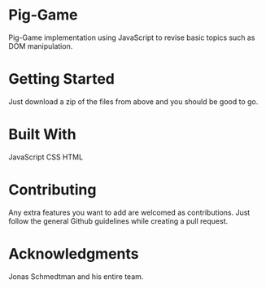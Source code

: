 # Pig-Game
Pig-Game implementation using JavaScript to revise basic topics such as DOM manipulation.

# Getting Started
Just download a zip of the files from above and you should be good to go.

# Built With
JavaScript
CSS
HTML

# Contributing
Any extra features you want to add are welcomed as contributions. Just follow the general Github guidelines while creating a pull request.

# Acknowledgments
Jonas Schmedtman and his entire team.
